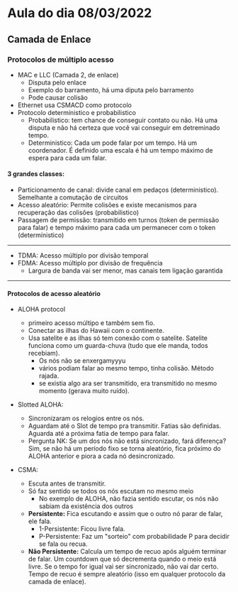 # Aula do dia 08/03/2022

## Camada de Enlace

### Protocolos de múltiplo acesso
- MAC e LLC (Camada 2, de enlace)
    - Disputa pelo enlace
    - Exemplo do barramento, há uma diputa pelo barramento
    - Pode causar colisão
- Ethernet usa CSMACD como protocolo
- Protocolo determínistico e probabilistico
    - Probabilistico: tem chance de conseguir contato ou não. Há uma disputa e não há certeza que você vai conseguir em detreminado tempo.
    - Deterministico: Cada um pode falar por um tempo. Há um coordenador. É definido uma escala é há um tempo máximo de espera para cada um falar.

#### 3 grandes classes:
- Particionamento de canal: divide canal em pedaços (deterministico). Semelhante a comutação de circuitos
- Acesso aleatório: Permite colisões e existe mecanismos para recuperação das colisões (probabilistico)
- Passagem de permissão: transmitido em turnos (token de permissão para falar) e tempo máximo para cada um permanecer com o token (determínistico)

---

- TDMA: Acesso múltiplo por divisão temporal
- FDMA: Acesso múltiplo por divisão de frequência
    - Largura de banda vai ser menor, mas canais tem ligação garantida

---

#### Protocolos de acesso aleatório
- ALOHA protocol
    - primeiro acesso múltipo e também sem fio.
    - Conectar as ilhas do Hawaii com o continente.
    - Usa satelite e as ilhas só tem conexão com o satelite. Satelite funciona como um guarda-chuva (tudo que ele manda, todos recebiam).
        - Os nós não se enxergamyyyu
        - vários podiam falar ao mesmo tempo, tinha colisão. Método rajada.
        - se existia algo ara ser transmitido, era transmitido no mesmo momento (gerava muito ruído).

- Slotted ALOHA:
    - Sincronizaram os relogios entre os nós.
    - Aguardam até o Slot de tempo pra transmitir. Fatias são definidas. Aguarda até a próxima fatia de tempo para falar.
    - Pergunta NK: Se um dos nós não está sincronizado, fará diferença? Sim, se não há um período fixo se torna aleatório, fica próximo do ALOHA anterior e piora a cada nó desincronizado.

- CSMA: 
    - Escuta antes de transmitir.
    - Só faz sentido se todos os nós escutam no mesmo meio
        - No exemplo de ALOHA, não fazia sentido escutar, os nós não sabiam da existência dos outros
    - **Persistente:** Fica escutando e assim que o outro nó parar de falar, ele fala.
        - 1-Persistente: Ficou livre fala.
        - P-Persistente: Faz um "sorteio" com probabilidade P para decidir se fala ou recua.
    - **Não Persistente:** Calcula um tempo de recuo após alguém terminar de falar. Um countdown que só decrementa quando o meio está livre. Se o tempo for igual vai ser sincronizado, não vai dar certo. Tempo de recuo é sempre aleatório (isso em qualquer protocolo da camada de enlace).

